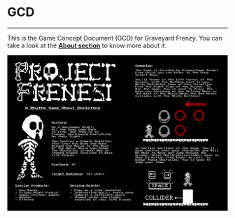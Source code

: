 # GCD
---
This is the Game Concept Document (GCD) for Graveyard Frenzy. You can take a look at the [**About section**](/#About) to know more about it.

![GCD](images/GCD.png)